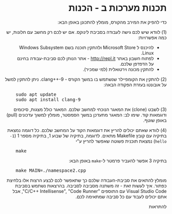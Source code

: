 <div dir="rtl">

# תכנות מערכות ב - הכנות

כדי להפיק את המירב מהקורס, מומלץ להתכונן באופן הבא:

(1) לוודא שיש לכם גישה לעבודה בסביבת לינוקס. אם יש לכם רק מחשב עם חלונות, יש כמה אפשרויות:

* להיכנס ל Microsoft Store ולהתקין תוכנה בשם Windows Subsystem Linux.
* לפתוח חשבון באתר http://repl.it - אתר הנותן לכם סביבת-עבודה בחינם על הדפדפן שלכם.
* להתקין מכונה וירטואלית (למי שמכיר).

(2) להתקין את הקומפיילר שנשתמש בו במשך הקורס - clang++-9. ניתן להתקין למשל על אובונטו בעזרת הפקודה הבאה:

<pre dir="ltr">
    sudo apt update
    sudo apt install clang-9
</pre>

(3) לשבט (clone) את המאגר הנוכחי למחשב שלכם. המאגר כולל מצגות, סיכומים ודוגמאות קוד. שימו לב: המאגר מתעדכן במשך הסמסטר, מומלץ למשוך עדכונים (pull) באופן שוטף.

(4) לוודא שאתם יכולים להריץ את דוגמאות הקוד על המחשב שלכם. כל דוגמה נמצאת בתיקיה עם קובץ Makefile מתאים. לדוגמה,
בתיקיה של שבוע 1, בתיקיה מספר 1 (`1-hello`)
 נמצאת תוכנית פשוטה שאפשר להריץ ע"י

<pre dir="ltr">
    make 
</pre>

בתיקיה 3 אפשר להעביר פרמטר ל-`make` באופן הבא:

<pre dir="ltr">
    make MAIN=./namespace2.cpp
</pre>

מומלץ להתאים את סביבת-העבודה שלכם כך שתאפשר לכם לבצע הרצות אלו בלחיצת כפתור. איך לעשות זאת - זה משתנה מסביבה לסביבה. 
בהרצאות נשתמש בסביבת
Visual Studio Code
עם התוספים "C/C++ Intellisense", "Code Runner",
אבל אתם יכולים לעבוד עם כל סביבה שמתאימה לכם.

להתראות
</div>